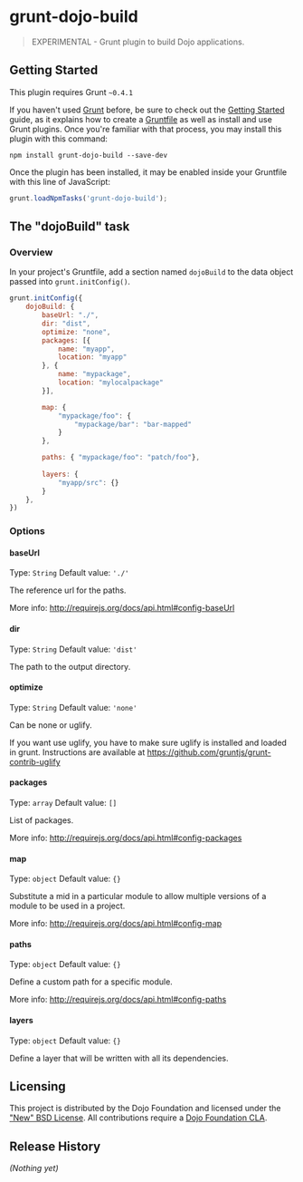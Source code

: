 # grunt-dojo-build

> EXPERIMENTAL - Grunt plugin to build Dojo applications.

## Getting Started
This plugin requires Grunt `~0.4.1`

If you haven't used [Grunt](http://gruntjs.com/) before, be sure to check out the [Getting Started](http://gruntjs.com/getting-started) guide, as it explains how to create a [Gruntfile](http://gruntjs.com/sample-gruntfile) as well as install and use Grunt plugins. Once you're familiar with that process, you may install this plugin with this command:

```shell
npm install grunt-dojo-build --save-dev
```

Once the plugin has been installed, it may be enabled inside your Gruntfile with this line of JavaScript:

```js
grunt.loadNpmTasks('grunt-dojo-build');
```

## The "dojoBuild" task

### Overview
In your project's Gruntfile, add a section named `dojoBuild` to the data object passed into `grunt.initConfig()`.

```js
grunt.initConfig({
	dojoBuild: {
		baseUrl: "./",
		dir: "dist",
		optimize: "none",
		packages: [{
			name: "myapp",
			location: "myapp"
		}, {
			name: "mypackage",
			location: "mylocalpackage"
		}],

		map: {
			"mypackage/foo": {
				"mypackage/bar": "bar-mapped"
			}
		},

		paths: { "mypackage/foo": "patch/foo"},
		
		layers: {
			"myapp/src": {}
		}		
	},
})
```

### Options

#### baseUrl
Type: `String`
Default value: `'./'`

The reference url for the paths.

More info: http://requirejs.org/docs/api.html#config-baseUrl

#### dir
Type: `String`
Default value: `'dist'`

The path to the output directory.

#### optimize
Type: `String`
Default value: `'none'`

Can be none or uglify.

If you want use uglify, you have to make sure uglify is installed and loaded in grunt. Instructions are available at https://github.com/gruntjs/grunt-contrib-uglify

#### packages
Type: `array`
Default value: `[]`

List of packages.

More info: http://requirejs.org/docs/api.html#config-packages

#### map
Type: `object`
Default value: `{}`

Substitute a mid in a particular module to allow multiple versions of a module to be used in a project.

More info: http://requirejs.org/docs/api.html#config-map

#### paths
Type: `object`
Default value: `{}`

Define a custom path for a specific module.

More info: http://requirejs.org/docs/api.html#config-paths

#### layers
Type: `object`
Default value: `{}`

Define a layer that will be written with all its dependencies.



<!--	
### Usage Examples

#### Default Options
In this example, the default options are used to do something with whatever. So if the `testing` file has the content `Testing` and the `123` file had the content `1 2 3`, the generated result would be `Testing, 1 2 3.`

```js
grunt.initConfig({
  dojo_build: {
    options: {},
    files: {
      'dest/default_options': ['src/testing', 'src/123'],
    },
  },
})
```

#### Custom Options
In this example, custom options are used to do something else with whatever else. So if the `testing` file has the content `Testing` and the `123` file had the content `1 2 3`, the generated result in this case would be `Testing: 1 2 3 !!!`

```js
grunt.initConfig({
  dojo_build: {
    options: {
      separator: ': ',
      punctuation: ' !!!',
    },
    files: {
      'dest/default_options': ['src/testing', 'src/123'],
    },
  },
})
```
-->
## Licensing

This project is distributed by the Dojo Foundation and licensed under the ["New" BSD License](https://github.com/dojo/dojo/blob/master/LICENSE#L13-L41).
All contributions require a [Dojo Foundation CLA](http://dojofoundation.org/about/claForm).

## Release History
_(Nothing yet)_
